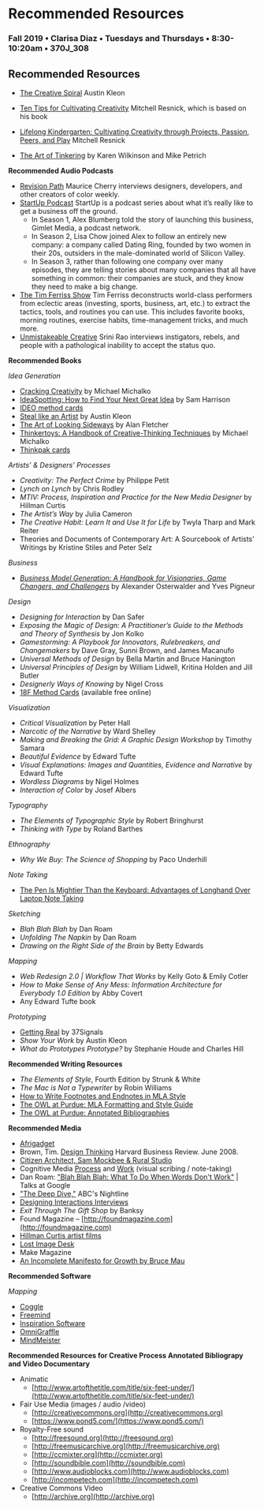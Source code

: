 # Recommended Resources

### Fall 2019 • Clarisa Diaz • Tuesdays and Thursdays • 8:30-10:20am • 370J_308

## Recommended Resources

* [The Creative Spiral](https://austinkleon.com/2018/02/26/the-lifelong-creative-learning-spiral/) Austin Kleon

* [Ten Tips for Cultivating Creativity](https://medium.com/@mres/ten-tips-for-cultivating-creativity-fe79e7ebb83e) Mitchell Resnick, which is based on his book

* [Lifelong Kindergarten: Cultivating Creativity through Projects, Passion, Peers, and Play](https://www.amazon.com/exec/obidos/ASIN/0262037297/wwwaustinkleo-20/ref=nosim/) Mitchell Resnick 

* [The Art of Tinkering](https://www.amazon.com/gp/product/1616286091/ref=ox_sc_mini_detail?ie=UTF8&psc=1&smid=ATVPDKIKX0DER) by Karen Wilkinson and Mike Petrich



**Recommended Audio Podcasts**

* [Revision Path](https://itunes.apple.com/us/podcast/revision-path/id834173190?mt=2) Maurice Cherry interviews designers, developers, and other creators of color weekly.
* [StartUp Podcast](https://itunes.apple.com/us/podcast/startup-podcast/id913805339?mt=2) StartUp is a podcast series about what it’s really like to get a business off the ground.
  * In Season 1, Alex Blumberg told the story of launching this business, Gimlet Media, a podcast network.
  * In Season 2, Lisa Chow joined Alex to follow an entirely new company: a company called Dating Ring, founded by two women in their 20s, outsiders in the male-dominated world of Silicon Valley.
  * In Season 3, rather than following one company over many episodes, they are telling stories about many companies that all have something in common: their companies are stuck, and they know they need to make a big change.
* [The Tim Ferriss Show](https://itunes.apple.com/us/podcast/the-tim-ferriss-show/id863897795?mt=2) Tim Ferriss deconstructs world-class performers from eclectic areas \(investing, sports, business, art, etc.\) to extract the tactics, tools, and routines you can use. This includes favorite books, morning routines, exercise habits, time-management tricks, and much more.
* [Unmistakeable Creative](https://itunes.apple.com/us/podcast/unmistakable-creative/id352721366?mt=2) Srini Rao interviews instigators, rebels, and people with a pathological inability to accept the status quo.

**Recommended Books**

_Idea Generation_

* [Cracking Creativity](https://www.amazon.com/Cracking-Creativity-Secrets-Creative-Genius-ebook/dp/B004S3H1LQ/) by Michael Michalko
* [IdeaSpotting: How to Find Your Next Great Idea](https://www.amazon.com/IdeaSpotting-Find-Your-Next-Great-ebook/dp/B00G8NXGEK/) by Sam Harrison
* [IDEO method cards](recommended-resources.md)
* [Steal like an Artist](https://www.amazon.com/Steal-Like-Artist-Things-Creative-ebook/dp/B0074QGGK6/) by Austin Kleon
* [The Art of Looking Sideways](https://www.amazon.com/Art-Looking-Sideways-Alan-Fletcher/dp/0714834491/) by Alan Fletcher
* [Thinkertoys: A Handbook of Creative-Thinking Techniques](https://www.amazon.com/Thinkertoys-Creative-Thinking-Techniques-Michael-Michalko-ebook/dp/B004CFAWU2/) by Michael Michalko
* [Thinkpak cards](https://www.amazon.com/Thinkpak-Brainstorming-Card-Michael-Michalko-ebook/dp/B00G8ELVSM/)

_Artists’ & Designers’ Processes_

* _Creativity: The Perfect Crime_ by Philippe Petit
* _Lynch on Lynch_ by Chris Rodley
* _MTIV: Process, Inspiration and Practice for the New Media Designer_ by Hillman Curtis
* _The Artist’s Way_ by Julia Cameron
* _The Creative Habit: Learn It and Use It for Life_ by Twyla Tharp and Mark Reiter
* Theories and Documents of Contemporary Art: A Sourcebook of Artists’ Writings by Kristine Stiles and Peter Selz

_Business_

* [_Business Model Generation: A Handbook for Visionaries, Game Changers, and Challengers_](https://www.amazon.com/Yves-Pigneur/e/B00405XLBG/ref=sr_ntt_srch_lnk_1?qid=1470188736&sr=8-1) by Alexander Osterwalder and Yves Pigneur

_Design_

* _Designing for Interaction_ by Dan Safer
* _Exposing the Magic of Design: A Practitioner’s Guide to the Methods and Theory of Synthesis_ by Jon Kolko
* _Gamestorming: A Playbook for Innovators, Rulebreakers, and Changemakers_ by Dave Gray, Sunni Brown, and James Macanufo
* _Universal Methods of Design_ by Bella Martin and Bruce Hanington
* _Universal Principles of Design_ by William Lidwell, Kritina Holden and Jill Butler
* _Designerly Ways of Knowing_ by Nigel Cross
* [18F Method Cards](https://methods.18f.gov/) \(available free online\)

_Visualization_
* _Critical Visualization_ by Peter Hall
* _Narcotic of the Narrative_ by Ward Shelley
* _Making and Breaking the Grid: A Graphic Design Workshop_ by Timothy Samara
* _Beautiful Evidence_ by Edward Tufte
* _Visual Explanations: Images and Quantities, Evidence and Narrative_ by Edward Tufte
* _Wordless Diagrams_ by Nigel Holmes
* _Interaction of Color_ by Josef Albers

_Typography_
* _The Elements of Typographic Style_ by Robert Bringhurst
* _Thinking with Type_ by Roland Barthes

_Ethnography_

* _Why We Buy: The Science of Shopping_ by Paco Underhill

_Note Taking_

* [The Pen Is Mightier Than the Keyboard: Advantages of Longhand Over Laptop Note Taking](http://journals.sagepub.com/doi/abs/10.1177/0956797614524581?utm_campaign=paperlove11292017&utm_medium=email&utm_source=newsletter&mc_cid=3166db31db&mc_eid=2719b72172&)

_Sketching_

* _Blah Blah Blah_ by Dan Roam
* _Unfolding The Napkin_ by Dan Roam
* _Drawing on the Right Side of the Brain_ by Betty Edwards

_Mapping_

* _Web Redesign 2.0 \| Workflow That Works_ by Kelly Goto & Emily Cotler
* _How to Make Sense of Any Mess: Information Architecture for Everybody 1.0 Edition_ by Abby Covert 
* Any Edward Tufte book 

_Prototyping_

* [Getting Real](http://gettingreal.37signals.com) by 37Signals 
* _Show Your Work_ by Austin Kleon
* _What do Prototypes Prototype?_ by Stephanie Houde and Charles Hill

**Recommended Writing Resources**

* _The Elements of Style_, Fourth Edition by Strunk & White
* _The Mac is Not a Typewriter_ by Robin Williams
* [How to Write Footnotes and Endnotes in MLA Style](http://www.aresearchguide.com/7footnot.html)
* [The OWL at Purdue: MLA Formatting and Style Guide](https://owl.english.purdue.edu/owl/resource/747/01)
* [The OWL at Purdue: Annotated Bibliographies](https://owl.english.purdue.edu/owl/resource/614/01)

**Recommended Media**

* [Afrigadget](http://www.afrigadget.com)
* Brown, Tim. [Design Thinking](http://www.ideo.com/images/uploads/news/pdfs/IDEO_HBR_Design_Thinking.pdf) Harvard Business Review. June 2008. 
* [Citizen Architect, Sam Mockbee & Rural Studio](http://video.pbs.org/program/1548466406)
* Cognitive Media [Process](https://www.wearecognitive.com/our-process) and [Work](https://www.wearecognitive.com/our-work) \(visual scribing / note-taking\) 
* Dan Roam: ["Blah Blah Blah: What To Do When Words Don't Work"](https://www.youtube.com/watch?v=PsrFuXefZ1Q)  \| Talks at Google
* ["The Deep Dive,"](http://www.youtube.com/watch?v=JkHOxyafGpE) ABC's Nightline
* [Designing Interactions Interviews](http://www.designinginteractions.com/interviews)
* _Exit Through The Gift Shop_ by Banksy
* Found Magazine – [http://foundmagazine.com](http://foundmagazine.com)
* [Hillman Curtis artist films](http://hillmancurtis.com/artist-series)
* [Lost Image Desk](http://lostimagedesk.com)
* Make Magazine
* [An Incomplete Manifesto for Growth by Bruce Mau](http://www.manifestoproject.it/bruce-mau/)

**Recommended Software**

_Mapping_

* [Coggle](https://coggle.it/)
* [Freemind](http://freemind.sourceforge.net/wiki/index.php/Main_Page)
* [Inspiration Software](http://www.inspiration.com/Inspiration)
* [OmniGraffle](https://www.omnigroup.com/omnigraffle)
* [MindMeister](https://www.mindmeister.com/)

**Recommended Resources for Creative Process Annotated Bibliograpy and Video Documentary**

* Animatic
  * [http://www.artofthetitle.com/title/six-feet-under/](http://www.artofthetitle.com/title/six-feet-under/)
* Fair Use Media \(images / audio /video\)
  * [http://creativecommons.org](http://creativecommons.org) 
  * [https://www.pond5.com/](https://www.pond5.com/)
* Royalty-Free sound 
  * [http://freesound.org](http://freesound.org) 
  * [http://freemusicarchive.org](http://freemusicarchive.org)
  * [http://ccmixter.org](http://ccmixter.org)
  * [http://soundbible.com](http://soundbible.com)
  * [http://www.audioblocks.com](http://www.audioblocks.com)
  * [http://incompetech.com](http://incompetech.com)
* Creative Commons Video
  * [http://archive.org](http://archive.org)

